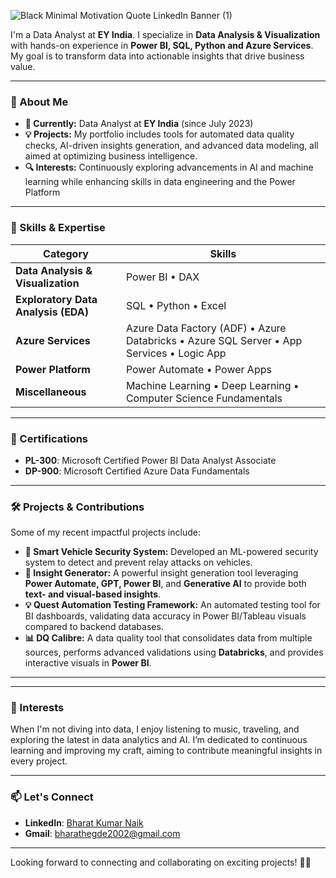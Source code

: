 ![Black Minimal Motivation Quote LinkedIn Banner (1)](https://github.com/user-attachments/assets/c4119419-25d0-4143-91e0-65f808b6d39a)


I'm a Data Analyst at **EY India**. I specialize in **Data Analysis & Visualization** with hands-on experience in **Power BI, SQL, Python and Azure Services**. My goal is to transform data into actionable insights that drive business value.

---

### 🌟 About Me

- **💼 Currently:** Data Analyst at **EY India** (since July 2023)
- **💡 Projects:** My portfolio includes tools for automated data quality checks, AI-driven insights generation, and advanced data modeling, all aimed at optimizing business intelligence.
- **🔍 Interests:** Continuously exploring advancements in AI and machine learning while enhancing skills in data engineering and the Power Platform

---

### 🚀 Skills & Expertise

| **Category**                      | **Skills**                                                                                  |
|-----------------------------------|---------------------------------------------------------------------------------------------|
| **Data Analysis & Visualization** | Power BI • DAX                                                                               |
| **Exploratory Data Analysis (EDA)** | SQL • Python • Excel                                                                      |
| **Azure Services**                | Azure Data Factory (ADF) • Azure Databricks • Azure SQL Server • App Services • Logic App  |
| **Power Platform**                | Power Automate • Power Apps                                                                 |
| **Miscellaneous**                 | Machine Learning • Deep Learning • Computer Science Fundamentals                            |

---

### 📜 Certifications

- **PL-300**: Microsoft Certified Power BI Data Analyst Associate
- **DP-900**: Microsoft Certified Azure Data Fundamentals

---

### 🛠️ Projects & Contributions

Some of my recent impactful projects include:

- **🚗 Smart Vehicle Security System:** Developed an ML-powered security system to detect and prevent relay attacks on vehicles.
- **📝 Insight Generator:** A powerful insight generation tool leveraging **Power Automate, GPT, Power BI**, and **Generative AI** to provide both **text- and visual-based insights**.
- **💡 Quest Automation Testing Framework:** An automated testing tool for BI dashboards, validating data accuracy in Power BI/Tableau visuals compared to backend databases.
- **📊 DQ Calibre:** A data quality tool that consolidates data from multiple sources, performs advanced validations using **Databricks**, and provides interactive visuals in **Power BI**.

---

---

### 🌱 Interests

When I'm not diving into data, I enjoy listening to music, traveling, and exploring the latest in data analytics and AI. I’m dedicated to continuous learning and improving my craft, aiming to contribute meaningful insights in every project.

---

### 📫 Let's Connect

- **LinkedIn**: [Bharat Kumar Naik](https://www.linkedin.com/in/bharat-naik-b36242208)
- **Gmail**: [bharathegde2002@gmail.com](mailto:bharathegde2002@gmail.com)

---

Looking forward to connecting and collaborating on exciting projects! 👨‍💻

